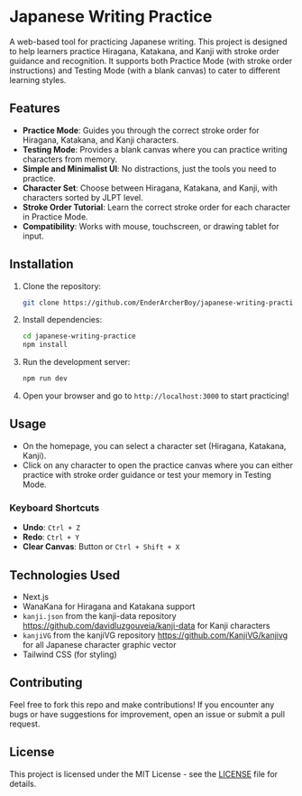 # Japanese Writing Practice

A web-based tool for practicing Japanese writing. This project is designed to help learners practice Hiragana, Katakana, and Kanji with stroke order guidance and recognition. It supports both Practice Mode (with stroke order instructions) and Testing Mode (with a blank canvas) to cater to different learning styles.

## Features

- **Practice Mode**: Guides you through the correct stroke order for Hiragana, Katakana, and Kanji characters.
- **Testing Mode**: Provides a blank canvas where you can practice writing characters from memory.
- **Simple and Minimalist UI**: No distractions, just the tools you need to practice.
- **Character Set**: Choose between Hiragana, Katakana, and Kanji, with characters sorted by JLPT level.
- **Stroke Order Tutorial**: Learn the correct stroke order for each character in Practice Mode.
- **Compatibility**: Works with mouse, touchscreen, or drawing tablet for input.
  
## Installation

1. Clone the repository:
    ```bash
    git clone https://github.com/EnderArcherBoy/japanese-writing-practice.git
    ```
   
2. Install dependencies:
    ```bash
    cd japanese-writing-practice
    npm install
    ```
   
3. Run the development server:
    ```bash
    npm run dev
    ```

4. Open your browser and go to `http://localhost:3000` to start practicing!

## Usage

- On the homepage, you can select a character set (Hiragana, Katakana, Kanji).
- Click on any character to open the practice canvas where you can either practice with stroke order guidance or test your memory in Testing Mode.

### Keyboard Shortcuts

- **Undo**: `Ctrl + Z`
- **Redo**: `Ctrl + Y`
- **Clear Canvas**: Button or `Ctrl + Shift + X`

## Technologies Used

- Next.js
- WanaKana for Hiragana and Katakana support
- `kanji.json` from the kanji-data repository https://github.com/davidluzgouveia/kanji-data for Kanji characters
- `kanjiVG` from the kanjiVG repository https://github.com/KanjiVG/kanjivg for all Japanese character graphic vector
- Tailwind CSS (for styling)

## Contributing

Feel free to fork this repo and make contributions! If you encounter any bugs or have suggestions for improvement, open an issue or submit a pull request.

## License

This project is licensed under the MIT License - see the [LICENSE](LICENSE) file for details.
